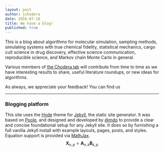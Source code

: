 ```yaml
---
layout: post
author: jchodera
date: 2016-07-18
title: We have a blog!
published: true
---
```


This is a blog about algorithms for molecular simulation, sampling methods, simulating systems with true chemical fidelity, statistical mechanics, cargo cult science in drug discovery, effective science communication, reproducible science, and Markov chain Monte Carlo in general.

Various members of [the Chodera lab](http://choderalab.org) will contribute from time to time as we have interesting results to share, useful literature roundups, or new ideas for algorithms.

As always, we appreciate your feedback! You can find us

-----

### Blogging platform

This site uses the [Hyde](https://github.com/poole/hyde) theme for [Jekyll](http://jekyllrb.com), the static site generator.
It was based on [Poole](https://github.com/poole/poole), and designed and developed by [@mdo](https://twitter.com/mdo) to provide a clear and concise foundational setup for any Jekyll site.
It does so by furnishing a full vanilla Jekyll install with example layouts, pages, posts, and styles.
Equation support is provided via [MathJax](https://jekyllrb.com/docs/extras/).
$$ \mathbf{X}_{n,p} = \mathbf{A}_{n,k} \mathbf{B}_{k,p} $$

